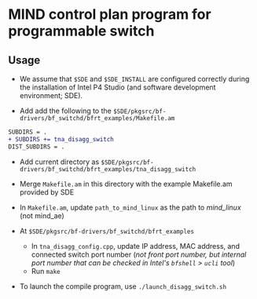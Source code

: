 # MIND control plan program for programmable switch
## Usage
- We assume that `$SDE` and `$SDE_INSTALL` are configured correctly during the installation of Intel P4 Studio (and software development environment; SDE).

- Add add the following to the `$SDE/pkgsrc/bf-drivers/bf_switchd/bfrt_examples/Makefile.am`
```diff
SUBDIRS = .
+ SUBDIRS += tna_disagg_switch
DIST_SUBDIRS = .
```

- Add current directory as `$SDE/pkgsrc/bf-drivers/bf_switchd/bfrt_examples/tna_disagg_switch`

- Merge `Makefile.am` in this directory with the example Makefile.am provided by SDE

- In `Makefile.am`, update `path_to_mind_linux` as the path to *mind_linux* (not mind_ae)

- At `$SDE/pkgsrc/bf-drivers/bf_switchd/bfrt_examples`
  - In `tna_disagg_config.cpp`, update IP address, MAC address, and connected switch port number (*not front port number, but internal port number that can be checked in Intel's `bfshell` > `ucli` tool*)
  - Run `make` 

- To launch the compile program, use `./launch_disagg_switch.sh`
